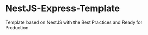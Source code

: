 # NestJS-Express-Template
Template based on NestJS with the Best Practices and Ready for Production
